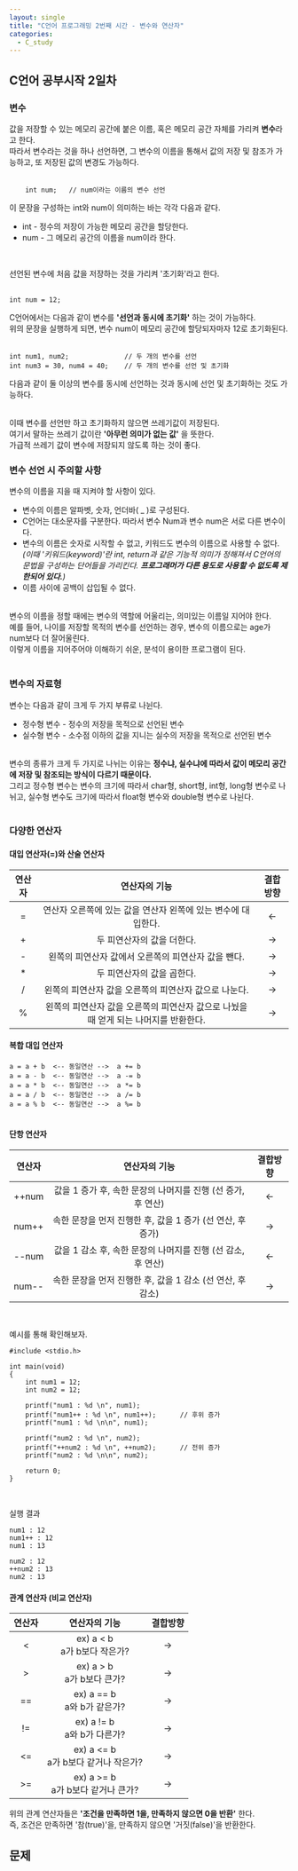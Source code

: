 ```yaml
---
layout: single
title: "C언어 프로그래밍 2번째 시간 - 변수와 연산자"
categories:
  - C_study
---
```


## C언어 공부시작 2일차

### 변수
값을 저장할 수 있는 메모리 공간에 붙은 이름, 혹은 메모리 공간 자체를 가리켜 **변수**라고 한다. <br>
따라서 변수라는 것을 하나 선언하면, 그 변수의 이름을 통해서 값의 저장 및 참조가 가능하고, 또 저장된 값의 변경도 가능하다. <br> <br>

```
    int num;   // num이라는 이름의 변수 선언
  ```
이 문장을 구성하는 int와 num이 의미하는 바는 각각 다음과 같다.
* int - 정수의 저장이 가능한 메모리 공간을 할당한다.
* num - 그 메모리 공간의 이름을 num이라 한다.
<br>

선언된 변수에 처음 값을 저장하는 것을 가리켜 '초기화'라고 한다. <br> <br>

```
int num = 12;
  ```
  
C언어에서는 다음과 같이 변수를 **'선언과 동시에 초기화'** 하는 것이 가능하다. <br>
위의 문장을 실행하게 되면, 변수 num이 메모리 공간에 할당되자마자 12로 초기화된다. <br> <br>

```
int num1, num2;              // 두 개의 변수를 선언
int num3 = 30, num4 = 40;    // 두 개의 변수를 선언 및 초기화
  ```
다음과 같이 둘 이상의 변수를 동시에 선언하는 것과 동시에 선언 및 초기화하는 것도 가능하다. <br> <br>

이때 변수를 선언만 하고 초기화하지 않으면 쓰레기값이 저장된다. <br>
여기서 말하는 쓰레기 값이란 **'아무런 의미가 없는 값'** 을 뜻한다. <br>
가급적 쓰레기 값이 변수에 저장되지 않도록 하는 것이 좋다.

### 변수 선언 시 주의할 사항
변수의 이름을 지을 때 지켜야 할 사항이 있다.
* 변수의 이름은 알파벳, 숫자, 언더바( _ )로 구성된다.
* C언어는 대소문자를 구분한다. 따라서 변수 Num과 변수 num은 서로 다른 변수이다.
* 변수의 이름은 숫자로 시작할 수 없고, 키워드도 변수의 이름으로 사용할 수 없다. <br>
  _(이때 '키워드(keyword)'란 int, return과 같은 기능적 의미가 정해져서 C언어의 문법을 구성하는 단어들을 가리킨다. **프로그래머가 다른 용도로 사용할 수 없도록 제한되어 있다.**)_
* 이름 사이에 공백이 삽입될 수 없다.
<br> <br>

변수의 이름을 정할 때에는 변수의 역할에 어울리는, 의미있는 이름일 지어야 한다. <br>
예를 들어, 나이를 저장할 목적의 변수를 선언하는 경우, 변수의 이름으로는 age가 num보다 더 잘어울린다. <br>
이렇게 이름을 지어주어야 이해하기 쉬운, 분석이 용이한 프로그램이 된다.
<br> <br>

### 변수의 자료형
변수는 다음과 같이 크게 두 가지 부류로 나뉜다.
* 정수형 변수 - 정수의 저장을 목적으로 선언된 변수
* 실수형 변수 - 소수점 이하의 값을 지니는 실수의 저장을 목적으로 선언된 변수
<br> <br>

변수의 종류가 크게 두 가지로 나뉘는 이유는 **정수냐, 실수냐에 따라서 값이 메모리 공간에 저장 및 참조되는 방식이 다르기 때문이다.** <br>
그리고 정수형 변수는 변수의 크기에 따라서 char형, short형, int형, long형 변수로 나뉘고, 실수형 변수도 크기에 따라서 float형 변수와 double형 변수로 나뉜다. <br> <br>

### 다양한 연산자

#### 대입 연산자(=)와 산술 연산자

|연산자|연산자의 기능|결합방향|
|:------:|:------:|:-------:|
| = | 연산자 오른쪽에 있는 값을 연산자 왼쪽에 있는 변수에 대입한다. | <- |
| + | 두 피연산자의 값을 더한다. | -> |
| - | 왼쪽의 피연산자 값에서 오른쪽의 피연산자 값을 뺀다. | -> |
| * | 두 피연산자의 값을 곱한다. | -> |
| / | 왼쪽의 피연산자 값을 오른쪽의 피연산자 값으로 나눈다. | -> |
| % | 왼쪽의 피연산자 값을 오른쪽의 피연산자 값으로 나눴을 때 얻게 되는 나머지를 반환한다. | -> |

#### 복합 대입 연산자
``
a = a + b  <-- 동일연산 -->  a += b
  ``
 <br>
``
a = a - b  <-- 동일연산 -->  a -= b
  ``
 <br>
``
a = a * b  <-- 동일연산 -->  a *= b
  ``
 <br>
``
a = a / b  <-- 동일연산 -->  a /= b
  ``
 <br>
``
a = a % b  <-- 동일연산 -->  a %= b
  ``
<br> <br>

#### 단항 연산자

|연산자|연산자의 기능|결합방향|
|:------:|:------:|:-------:|
| ++num | 값을 1 증가 후, 속한 문장의 나머지를 진행 (선 증가, 후 연산) | <- |
| num++ | 속한 문장을 먼저 진행한 후, 값을 1 증가 (선 연산, 후 증가) | -> |
| --num | 값을 1 감소 후, 속한 문장의 나머지를 진행 (선 감소, 후 연산) | <- |
| num-- | 속한 문장을 먼저 진행한 후, 값을 1 감소 (선 연산, 후 감소) | -> |
<br>

예시를 통해 확인해보자. <br> 

```
#include <stdio.h>

int main(void)
{
    int num1 = 12;
    int num2 = 12;
    
    printf("num1 : %d \n", num1);
    printf("num1++ : %d \n", num1++);      // 후위 증가
    printf("num1 : %d \n\n", num1);
    
    printf("num2 : %d \n", num2);
    printf("++num2 : %d \n", ++num2);      // 전위 증가
    printf("num2 : %d \n\n", num2);
    
    return 0;
}
  ```
<br>

실행 결과 <br>
```
num1 : 12
num1++ : 12
num1 : 13

num2 : 12
++num2 : 13
num2 : 13
  ```
  
#### 관계 연산자 (비교 연산자)

|연산자|연산자의 기능|결합방향|
|:------:|:------:|:-------:|
| < | ex) a < b <br> a가 b보다 작은가? | -> |
| > | ex) a > b <br> a가 b보다 큰가? | -> |
| == | ex) a == b <br> a와 b가 같은가? | -> |
| != | ex) a != b <br> a와 b가 다른가? | -> |
| <= | ex) a <= b <br> a가 b보다 같거나 작은가? | -> |
| >= | ex) a >= b <br> a가 b보다 같거나 큰가? | -> |

위의 관계 연산자들은 **'조건을 만족하면 1을, 만족하지 않으면 0을 반환'** 한다. <br>
즉, 조건은 만족하면 '참(true)'을, 만족하지 않으면 '거짓(false)'을 반환한다.

## 문제







